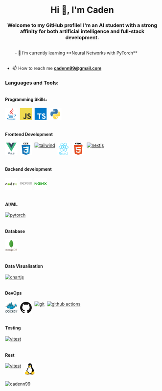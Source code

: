<h1 align="center">Hi 👋, I'm Caden</h1>
<h3 align="center">Welcome to my GitHub profile! I'm an AI student with a strong affinity for both artificial intelligence and full-stack development.</h3>

<p align="left" style="margin: 2rem; 0;">
- 🌱 I’m currently learning **Neural Networks with PyTorch**

- 📫 How to reach me **cadenn99@gmail.com**
</p>

<h3 align="left" style="font-weight: bold">Languages and Tools:</h3>
<div style="display: flex; gap: 1rem; flex-direction: column">
<div>
    <h4>Programming Skills:</h4>
    <div style="display: flex; gap: 0.5rem; flex-wrap: wrap">
        <a href="https://www.java.com" target="_blank" rel="noreferrer"> <img src="https://raw.githubusercontent.com/devicons/devicon/master/icons/java/java-original.svg" alt="java" width="40" height="40"/> </a>
        <a href="https://developer.mozilla.org/en-US/docs/Web/JavaScript" target="_blank" rel="noreferrer"> <img src="https://raw.githubusercontent.com/devicons/devicon/master/icons/javascript/javascript-original.svg" alt="javascript" width="40" height="40"/> </a>
        <a href="https://www.typescriptlang.org/" target="_blank" rel="noreferrer"> <img src="https://raw.githubusercontent.com/devicons/devicon/master/icons/typescript/typescript-original.svg" alt="typescript" width="40" height="40"/> </a>
        <a href="https://www.python.org" target="_blank" rel="noreferrer"> <img src="https://raw.githubusercontent.com/devicons/devicon/master/icons/python/python-original.svg" alt="python" width="40" height="40"/> </a>
    </div>
</div>

<div>
    <h4 >Frontend Development</h4>
    <div style="display: flex; gap: 0.5rem; flex-wrap: wrap">
        <a href="https://vuejs.org/" target="_blank" rel="noreferrer"> <img src="https://raw.githubusercontent.com/devicons/devicon/master/icons/vuejs/vuejs-original-wordmark.svg" alt="vuejs" width="40" height="40"/> </a>
        <a href="https://www.w3schools.com/css/" target="_blank" rel="noreferrer"> <img src="https://raw.githubusercontent.com/devicons/devicon/master/icons/css3/css3-original-wordmark.svg" alt="css3" width="40" height="40"/> </a> 
        <a href="https://tailwindcss.com/" target="_blank" rel="noreferrer"> <img src="https://www.vectorlogo.zone/logos/tailwindcss/tailwindcss-icon.svg" alt="tailwind" width="40" height="40"/> </a>
        <a href="https://reactjs.org/" target="_blank" rel="noreferrer"> <img src="https://raw.githubusercontent.com/devicons/devicon/master/icons/react/react-original-wordmark.svg" alt="react" width="40" height="40"/> </a>
        <a href="https://www.w3.org/html/" target="_blank" rel="noreferrer"> <img src="https://raw.githubusercontent.com/devicons/devicon/master/icons/html5/html5-original-wordmark.svg" alt="html5" width="40" height="40"/> </a>
        <a href="https://nextjs.org/" target="_blank" rel="noreferrer"> <img src="https://cdn.worldvectorlogo.com/logos/nextjs-2.svg" alt="nextjs" width="40" height="40"/> </a> </a>
    </div> 
</div>

<div>
    <h4 >Backend development</h4>
    <div style="display: flex; gap: 0.5rem; flex-wrap: wrap">
        <a href="https://nodejs.org" target="_blank" rel="noreferrer"> <img src="https://raw.githubusercontent.com/devicons/devicon/master/icons/nodejs/nodejs-original-wordmark.svg" alt="nodejs" width="40" height="40"/> </a>
        <a href="https://expressjs.com" target="_blank" rel="noreferrer"> <img src="https://raw.githubusercontent.com/devicons/devicon/master/icons/express/express-original-wordmark.svg" alt="express" width="40" height="40"/> </a>
        <a href="https://www.nginx.com" target="_blank" rel="noreferrer"> <img src="https://raw.githubusercontent.com/devicons/devicon/master/icons/nginx/nginx-original.svg" alt="nginx" width="40" height="40"/> </a>
    </div> 
</div>
<div>
    <h4 >AI/ML</h4>
    <div style="display: flex; gap: 0.5rem; flex-wrap: wrap">
        <a href="https://pytorch.org/" target="_blank" rel="noreferrer"> <img src="https://www.vectorlogo.zone/logos/pytorch/pytorch-icon.svg" alt="pytorch" width="40" height="40"/></a>
    </div> 
</div>
<div>
    <h4>Database</h4>
    <div style="display: flex; gap: 0.5rem; flex-wrap: wrap">
        <a href="https://www.mongodb.com/" target="_blank" rel="noreferrer"> <img src="https://raw.githubusercontent.com/devicons/devicon/master/icons/mongodb/mongodb-original-wordmark.svg" alt="mongodb" width="40" height="40"/> </a>
    </div> 
</div>
<div>
    <h4>Data Visualisation</h4>
    <div style="display: flex; gap: 0.5rem; flex-wrap: wrap">
       <a href="https://www.chartjs.org" target="_blank" rel="noreferrer"> <img src="https://www.chartjs.org/media/logo-title.svg" alt="chartjs" width="40" height="40"/> </a>
    </div> 
</div>
<div>
    <h4>DevOps</h4>
    <div style="display: flex; gap: 0.5rem; flex-wrap: wrap">
       <a href="https://www.docker.com/" target="_blank" rel="noreferrer"> <img src="https://raw.githubusercontent.com/devicons/devicon/master/icons/docker/docker-original-wordmark.svg" alt="docker" width="40" height="40"/> </a>
       <a href="https://www.github.com/" target="_blank" rel="noreferrer"> <img src="https://raw.githubusercontent.com/devicons/devicon/1119b9f84c0290e0f0b38982099a2bd027a48bf1/icons/github/github-original.svg" alt="github" width="40" height="40"/> </a>
       <a href="https://git-scm.com/" target="_blank" rel="noreferrer"> <img src="https://www.vectorlogo.zone/logos/git-scm/git-scm-icon.svg" alt="git" width="40" height="40"/> </a>
       <a href="https://git-scm.com/" target="_blank" rel="noreferrer"> <img src="https://avatars.githubusercontent.com/u/54465427?v=4" alt="github actions" width="40" height="40"/> </a>
    </div> 
</div>
<div>
    <h4>Testing</h4>
    <div style="display: flex; gap: 0.5rem; flex-wrap: wrap">
       <a href="https://vitest.dev/" target="_blank" rel="noreferrer"> <img src="https://vitest.dev/logo-shadow.svg" alt="vitest" width="40" height="40"/> </a>
    </div> 
</div>
<div>
    <h4>Rest</h4>
    <div style="display: flex; gap: 0.5rem; flex-wrap: wrap">
       <a href="https://vitest.dev/" target="_blank" rel="noreferrer"> <img src="https://cdn.cdnlogo.com/logos/j/20/jwt.svg" alt="vitest" width="40" height="40"/> </a> <a href="https://www.linux.org/" target="_blank" rel="noreferrer"> <img src="https://raw.githubusercontent.com/devicons/devicon/master/icons/linux/linux-original.svg" alt="linux" width="40" height="40"/> </a> 
    </div> 
</div>
</div>

<p><img align="center" src="https://github-readme-streak-stats.herokuapp.com/?user=cadenn99&" alt="cadenn99" /></p>
